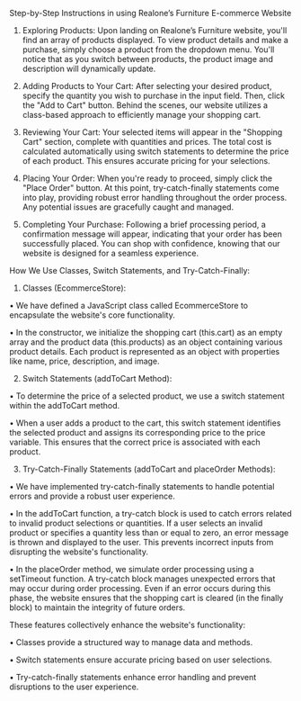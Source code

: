 Step-by-Step Instructions in using Realone’s Furniture E-commerce Website
1. Exploring Products:
Upon landing on Realone’s Furniture website, you'll find an array of products displayed. To view product details and make a purchase, simply choose a product from the dropdown menu. You'll notice that as you switch between products, the product image and description will dynamically update.

2. Adding Products to Your Cart:
After selecting your desired product, specify the quantity you wish to purchase in the input field. Then, click the "Add to Cart" button. Behind the scenes, our website utilizes a class-based approach to efficiently manage your shopping cart.

3. Reviewing Your Cart:
Your selected items will appear in the "Shopping Cart" section, complete with quantities and prices. The total cost is calculated automatically using switch statements to determine the price of each product. This ensures accurate pricing for your selections.

4. Placing Your Order:
When you're ready to proceed, simply click the "Place Order" button. At this point, try-catch-finally statements come into play, providing robust error handling throughout the order process. Any potential issues are gracefully caught and managed.

5. Completing Your Purchase:
Following a brief processing period, a confirmation message will appear, indicating that your order has been successfully placed. You can shop with confidence, knowing that our website is designed for a seamless experience.

How We Use Classes, Switch Statements, and Try-Catch-Finally:
1. Classes (EcommerceStore):
   
•	We have defined a JavaScript class called EcommerceStore to encapsulate the website's core functionality.

•	In the constructor, we initialize the shopping cart (this.cart) as an empty array and the product data (this.products) as an object containing various product details. Each product is represented as an object with properties like name, price, description, and image.

2. Switch Statements (addToCart Method):

•	To determine the price of a selected product, we use a switch statement within the addToCart method.

•	When a user adds a product to the cart, this switch statement identifies the selected product and assigns its corresponding price to the price variable. This ensures that the correct price is associated with each product.

3. Try-Catch-Finally Statements (addToCart and placeOrder Methods):

•	We have implemented try-catch-finally statements to handle potential errors and provide a robust user experience.

•	In the addToCart function, a try-catch block is used to catch errors related to invalid product selections or quantities. If a user selects an invalid product or specifies a quantity less than or equal to zero, an error message is thrown and displayed to the user. This prevents incorrect inputs from disrupting the website's functionality.

•	In the placeOrder method, we simulate order processing using a setTimeout function. A try-catch block manages unexpected errors that may occur during order processing. Even if an error occurs during this phase, the website ensures that the shopping cart is cleared (in the finally block) to maintain the integrity of future orders.

These features collectively enhance the website's functionality:

•	Classes provide a structured way to manage data and methods.

•	Switch statements ensure accurate pricing based on user selections.

•	Try-catch-finally statements enhance error handling and prevent disruptions to the user experience.
